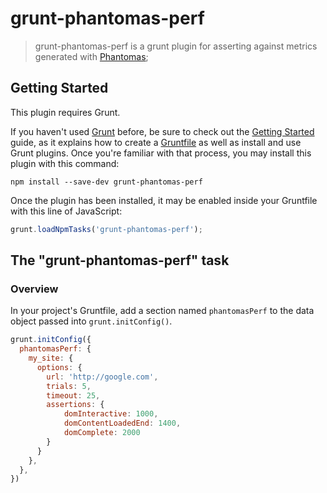 # grunt-phantomas-perf

> grunt-phantomas-perf is a grunt plugin for asserting against metrics generated with [Phantomas](https://github.com/macbre/phantomas);

## Getting Started
This plugin requires Grunt.

If you haven't used [Grunt](http://gruntjs.com/) before, be sure to check out the [Getting Started](http://gruntjs.com/getting-started) guide, as it explains how to create a [Gruntfile](http://gruntjs.com/sample-gruntfile) as well as install and use Grunt plugins. Once you're familiar with that process, you may install this plugin with this command:

```shell
npm install --save-dev grunt-phantomas-perf
```

Once the plugin has been installed, it may be enabled inside your Gruntfile with this line of JavaScript:

```js
grunt.loadNpmTasks('grunt-phantomas-perf');
```

## The "grunt-phantomas-perf" task

### Overview
In your project's Gruntfile, add a section named `phantomasPerf` to the data object passed into `grunt.initConfig()`.

```js
grunt.initConfig({
  phantomasPerf: {
    my_site: {
      options: {
        url: 'http://google.com',
        trials: 5,
        timeout: 25,
        assertions: {
            domInteractive: 1000,
            domContentLoadedEnd: 1400,
            domComplete: 2000
        }
      }
    },
  },
})
```
